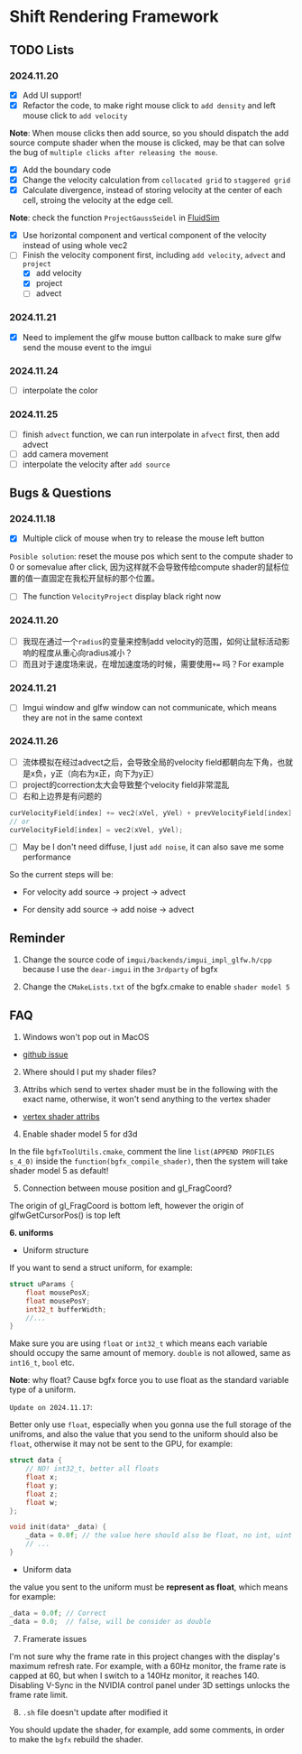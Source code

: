 # Shift Rendering Framework

## TODO Lists

### 2024.11.20

- [x] Add UI support!
- [x] Refactor the code, to make right mouse click to `add density` and left mouse click to `add velocity`

**Note**: When mouse clicks then add source, so you should dispatch the add source compute shader when the mouse is clicked, may be that can solve the bug of `multiple clicks after releasing the mouse`.

- [x] Add the boundary code
- [x] Change the velocity calculation from `collocated grid` to `staggered grid` 
- [x] Calculate divergence, instead of storing velocity at the center of each cell, stroing the velocity at the edge cell.

**Note**: check the function `ProjectGaussSeidel` in [FluidSim](https://github.com/hughperkins/UnityFluidSim-pub)

- [x] Use horizontal component and vertical component of the velocity instead of using whole vec2
- [ ] Finish the velocity component first, including `add velocity`, `advect` and `project`
    - [x] add velocity
    - [x] project
    - [ ] advect

### 2024.11.21

- [x] Need to implement the glfw mouse button callback to make sure glfw send the mouse event to the imgui

### 2024.11.24

- [ ] interpolate the color

### 2024.11.25

- [ ] finish `advect` function, we can run interpolate in `afvect` first, then add advect
- [ ] add camera movement
- [ ] interpolate the velocity after `add source`

## Bugs & Questions

### 2024.11.18

- [x] Multiple click of mouse when try to release the mouse left button

`Posible solution`: reset the mouse pos which sent to the compute shader to 0 or somevalue after click, 因为这样就不会导致传给compute shader的鼠标位置的值一直固定在我松开鼠标的那个位置。

- [ ] The function `VelocityProject` display black right now

### 2024.11.20

- [ ] 我现在通过一个`radius`的变量来控制add velocity的范围，如何让鼠标活动影响的程度从重心向radius减小？
- [ ] 而且对于速度场来说，在增加速度场的时候，需要使用`+=` 吗？For example

### 2024.11.21

- [ ] Imgui window and glfw window can not communicate, which means they are not in the same context

### 2024.11.26

- [ ] 流体模拟在经过advect之后，会导致全局的velocity field都朝向左下角，也就是x负，y正（向右为x正，向下为y正）
- [ ] project的correction太大会导致整个velocity field非常混乱
- [ ] 右和上边界是有问题的
```cpp
curVelocityField[index] += vec2(xVel, yVel) + prevVelocityField[index] * deltaTime;
// or
curVelocityField[index] = vec2(xVel, yVel); 
```

- [ ] May be I don't need diffuse, I just `add noise`, it can also save me some performance

So the current steps will be:

- For velocity
add source -> project -> advect

- For density
add source -> add noise -> advect


## Reminder

1. Change the source code of `imgui/backends/imgui_impl_glfw.h/cpp` because I use the `dear-imgui` in the `3rdparty` of bgfx

2. Change the `CMakeLists.txt` of the bgfx.cmake to enable `shader model 5` 

## FAQ

1. Windows won't pop out in MacOS

- [github issue](https://github.com/LWJGL/lwjgl3/issues/619)

2. Where should I put my shader files?

3. Attribs which send to vertex shader must be in the following with the exact name, otherwise, it won't send anything to the vertex shader

- [vertex shader attribs](https://bkaradzic.github.io/bgfx/tools.html#vertex-shader-attributes)

4. Enable shader model 5 for d3d

In the file `bgfxToolUtils.cmake`, comment the line `list(APPEND PROFILES s_4_0)` inside the `function(bgfx_compile_shader)`, then the system will take shader model 5 as default!

5. Connection between mouse position and gl_FragCoord?

The origin of gl_FragCoord is bottom left, however the origin of glfwGetCursorPos() is top left

**6. uniforms**

- Uniform structure

If you want to send a struct uniform, for example:

```cpp
struct uParams {
    float mousePosX;
    float mousePosY;
    int32_t bufferWidth;
    //...
}
```

Make sure you are using `float` or `int32_t` which means each variable should occupy the same amount of memory. `double` is not allowed, same as `int16_t`, `bool` etc.

**Note**: why float? Cause bgfx force you to use float as the standard variable type of a uniform.

`Update on 2024.11.17`:

Better only use `float`, especially when you gonna use the full storage of the unifroms, and also the value that you send to the uniform should also be `float`, otherwise it may not be sent to the GPU, for example:

```cpp
struct data {
    // NO! int32_t, better all floats
    float x;
    float y;
    float z;
    float w;
};

void init(data* _data) {
    _data = 0.0f; // the value here should also be float, no int, uint etc.
    // ...
}
```

- Uniform data

the value you sent to the uniform must be **represent as float**, which means for example:

```cpp
_data = 0.0f; // Correct
_data = 0.0;  // false, will be consider as double
```

7. Framerate issues

I'm not sure why the frame rate in this project changes with the display's maximum refresh rate. For example, with a 60Hz monitor, the frame rate is capped at 60, but when I switch to a 140Hz monitor, it reaches 140. Disabling V-Sync in the NVIDIA control panel under 3D settings unlocks the frame rate limit.

8. `.sh` file doesn't update after modified it

You should update the shader, for example, add some comments, in order to make the `bgfx` rebuild the shader.

